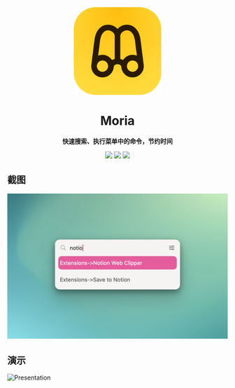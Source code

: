 <div align="center">
    <img src="AppIcon.png" width="200" height="200">

# Moria
**快速搜索、执行菜单中的命令，节约时间**
  
<!-- SHIELD GROUP -->
[![](https://img.shields.io/badge/SwiftUI-brightgreen)]() [![](https://img.shields.io/badge/macOS13.0-blue)]() [![](https://img.shields.io/badge/☕️Sponser%20Me-yellow)](https://macaify.lemonsqueezy.com/buy/188835a0-ca78-444d-b1ca-399218cb1b6a?logo=0&discount=0)

</div>

## 截图

<img src="Screenshot.png" width="800"/>




## 演示

![Presentation](moria-zh.gif)
